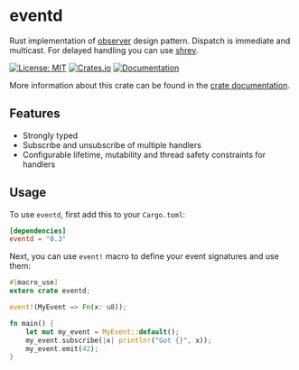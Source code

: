 # eventd

Rust implementation of [observer](https://en.wikipedia.org/wiki/Observer_pattern) design pattern.
Dispatch is immediate and multicast. For delayed handling you can use [shrev](https://crates.io/crates/shrev).

[![License: MIT](https://img.shields.io/badge/License-MIT-blue.svg)](https://opensource.org/licenses/MIT)
[![Crates.io](https://img.shields.io/crates/v/eventd.svg)](https://crates.io/crates/eventd)
[![Documentation](https://docs.rs/eventd/badge.svg)][dox]

More information about this crate can be found in the [crate documentation][dox].

[dox]: https://docs.rs/eventd/*/eventd/

## Features

* Strongly typed
* Subscribe and unsubscribe of multiple handlers
* Configurable lifetime, mutability and thread safety constraints for handlers

## Usage

To use `eventd`, first add this to your `Cargo.toml`:

```toml
[dependencies]
eventd = "0.3"
```

Next, you can use `event!` macro to define your event signatures and use them:

```rust
#[macro_use]
extern crate eventd;

event!(MyEvent => Fn(x: u8));

fn main() {
    let mut my_event = MyEvent::default();
    my_event.subscribe(|x| println!("Got {}", x));
    my_event.emit(42);
}
```
